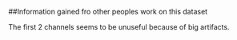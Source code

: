 ##Information gained fro other peoples work on this dataset

The first 2 channels seems to be unuseful because of big artifacts. 

